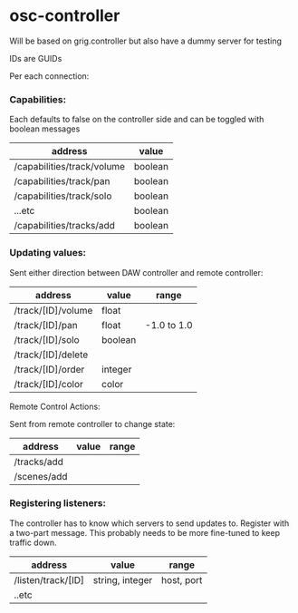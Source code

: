 # osc-controller

Will be based on grig.controller but also have a dummy server for testing



IDs are GUIDs

Per each connection:

### Capabilities:

Each defaults to false on the controller side and can be toggled with boolean messages

| address                      | value   |
| ---------------------------- | ------- |
| /capabilities/track/volume   | boolean |
| /capabilities/track/pan      | boolean |
| /capabilities/track/solo     | boolean |
| ...etc                       | boolean |
| /capabilities/tracks/add     | boolean |


### Updating values:

Sent either direction between DAW controller and remote controller:

| address                      | value   | range         |
| ---------------------------- | ------- | ------------- |
| /track/[ID]/volume           | float   |               |
| /track/[ID]/pan              | float   | -1.0 to 1.0   |
| /track/[ID]/solo             | boolean |               |
| /track/[ID]/delete           |         |               |
| /track/[ID]/order            | integer |               |
| /track/[ID]/color            | color   |               |

Remote Control Actions:

Sent from remote controller to change state:

| address                      | value   | range         |
| ---------------------------- | ------- | ------------- |
| /tracks/add                  |         |               |
| /scenes/add                  |         |               |

### Registering listeners:

The controller has to know which servers to send updates to. Register with a two-part message. This probably needs to be more fine-tuned to keep traffic down.

| address                      | value                 | range         |
| ---------------------------- | --------------------- | ------------- |
| /listen/track/[ID]           | string, integer       | host, port    |
| ..etc                        |                       |               |
